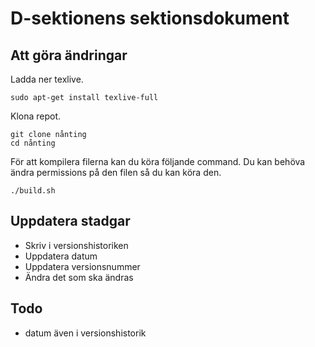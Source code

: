 # D-sektionens sektionsdokument

## Att göra ändringar

Ladda ner texlive.

```
sudo apt-get install texlive-full
```

Klona repot.

```
git clone nånting
cd nånting
```

För att kompilera filerna kan du köra följande command. Du kan behöva ändra permissions på den filen så du kan köra den.

```
./build.sh
```

## Uppdatera stadgar

- Skriv i versionshistoriken
- Uppdatera datum
- Uppdatera versionsnummer
- Ändra det som ska ändras

## Todo

- datum även i versionshistorik

